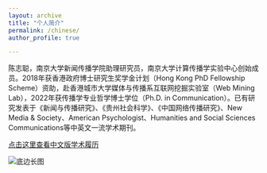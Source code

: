 ```yaml
---
layout: archive
title: "个人简介"
permalink: /chinese/
author_profile: true

---
```


陈志聪，南京大学新闻传播学院助理研究员，南京大学计算传播学实验中心创始成员。2018年获香港政府博士研究生奖学金计划（Hong Kong PhD Fellowship Scheme）资助，赴香港城市大学媒体与传播系互联网挖掘实验室（Web Mining Lab），2022年获传播学专业哲学博士学位（Ph.D. in Communication）。已有研究发表于《新闻与传播研究》、《贵州社会科学》、《中国网络传播研究》、New Media & Society、American Psychologist、Humanities and Social Sciences Communications等中英文一流学术期刊。

[点击这里查看中文版学术履历](https://docs.qq.com/doc/p/1d7474daedd329067b37915c0d33e8c5eaca8906)

![底边长图](https://user-images.githubusercontent.com/13479560/203529033-da7cb30e-2c5d-4e11-9b2c-64ed0dcf49da.png)
